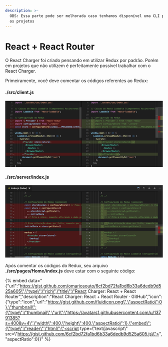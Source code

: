 ```yaml
---
description: >-
  OBS: Essa parte pode ser melhorada caso tenhamos disponível uma CLI para gerar
  os projetos
---
```


# React + React Router

O React Charger foi criado pensando em utilizar Redux por padrão. Porém em projetos que não utilizem é perfeitamente possível trabalhar com o React Charger.

Primeiramente, você deve comentar os códigos referentes ao Redux:

#### ./src/client.js

![](../.gitbook/assets/image%20%282%29.png)

#### 

#### ./src/server/index.js

![](../.gitbook/assets/image%20%283%29.png)



Após comentar os códigos do Redux, seu arquivo **./src/pages/Home/index.js** deve estar com o seguinte código:

{% embed data="{\"url\":\"https://gist.github.com/omariosouto/6cf2bd72fa1bd6b33a6dedb9d525a605\",\"type\":\"rich\",\"title\":\"React Charger: React + React Router\",\"description\":\"React Charger: React + React Router · GitHub\",\"icon\":{\"type\":\"icon\",\"url\":\"https://gist.github.com/fluidicon.png\",\"aspectRatio\":0},\"thumbnail\":{\"type\":\"thumbnail\",\"url\":\"https://avatars1.githubusercontent.com/u/13791385?s=400&v=4\",\"width\":400,\"height\":400,\"aspectRatio\":1},\"embed\":{\"type\":\"reader\",\"html\":\"<script type=\\"text/javascript\\" src=\\"https://gist.github.com/6cf2bd72fa1bd6b33a6dedb9d525a605.js\\"></script>\",\"aspectRatio\":0}}" %}




